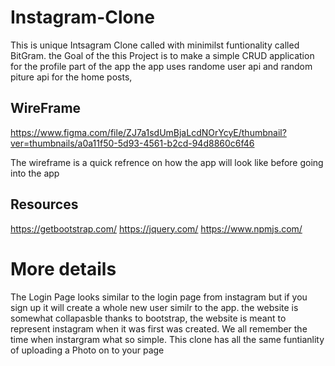 # Instagram-Clone
This is  unique Intsagram Clone called with minimilst funtionality called BitGram.
the Goal of the this Project is to make a simple CRUD application for the profile part of the app
the app uses randome user api and random piture api for the home posts,

## WireFrame
https://www.figma.com/file/ZJ7a1sdUmBjaLcdNOrYcyE/thumbnail?ver=thumbnails/a0a11f50-5d93-4561-b2cd-94d8860c6f46

The wireframe is a quick refrence on how the app will look like before going into the app

## Resources
https://getbootstrap.com/
https://jquery.com/
https://www.npmjs.com/


# More details
The Login Page looks similar to the login page from instagram but if you sign up it will create a whole new user similr to the app.
the website is somewhat collapasble thanks to bootstrap, the website is meant to represent instagram when it was first was created.
We all remember the time when instargram what so simple.
This clone has all the same funtianlity of uploading a Photo on to your page





